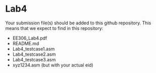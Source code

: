 # Lab4

Your submission file(s) should be added to this github repository.
This means that we expect to find in this repository:
 - EE306_Lab4.pdf
 - README.md
 - Lab4_testcase1.asm
 - Lab4_testcase2.asm
 - Lab4_testcase3.asm
 - xyz1234.asm (but with your actual eid)
